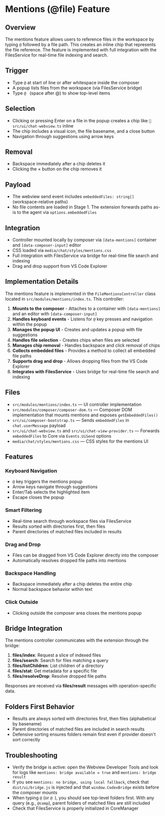 # Mentions (@file) Feature

## Overview

The mentions feature allows users to reference files in the workspace by typing `@` followed by a file path. This creates an inline chip that represents the file reference. The feature is implemented with full integration with the FilesService for real-time file indexing and search.

## Trigger

- Type `@` at start of line or after whitespace inside the composer
- A popup lists files from the workspace (via FilesService bridge)
- Type `@ ` (space after @) to show top-level items

## Selection

- Clicking or pressing Enter on a file in the popup creates a chip like `📄 src/ui/chat-webview.ts` inline
- The chip includes a visual icon, the file basename, and a close button
- Navigation through suggestions using arrow keys

## Removal

- Backspace immediately after a chip deletes it
- Clicking the × button on the chip removes it

## Payload

- The webview send event includes `embeddedFiles: string[]` (workspace-relative paths)
- No file contents are loaded in Stage 1. The extension forwards paths as-is to the agent via `options.embeddedFiles`

## Integration

- Controller mounted locally by composer via `[data-mentions]` container and `[data-composer-input]` editor
- CSS loaded via `media/chat/styles/mentions.css`
- Full integration with FilesService via bridge for real-time file search and indexing
- Drag and drop support from VS Code Explorer

## Implementation Details

The mentions feature is implemented in the `FileMentionsController` class located in `src/modules/mentions/index.ts`. This controller:

1. **Mounts to the composer** - Attaches to a container with `[data-mentions]` and an editor with `[data-composer-input]`
2. **Handles keyboard events** - Listens for `@` key presses and navigation within the popup
3. **Manages the popup UI** - Creates and updates a popup with file suggestions
4. **Handles file selection** - Creates chips when files are selected
5. **Manages chip removal** - Handles backspace and click removal of chips
6. **Collects embedded files** - Provides a method to collect all embedded file paths
7. **Supports drag and drop** - Allows dropping files from the VS Code Explorer
8. **Integrates with FilesService** - Uses bridge for real-time file search and indexing

## Files

- `src/modules/mentions/index.ts` — UI controller implementation
- `src/modules/composer/composer-dom.ts` — Composer DOM implementation that mounts mentions and exposes `getEmbeddedFiles()`
- `src/ui/composer-bootstrap.ts` — Sends `embeddedFiles` in `chat.userMessage` payload
- `src/ui/chat-webview.ts` and `src/ui/chat-view-provider.ts` — Forwards `embeddedFiles` to Core via `Events.UiSend` options
- `media/chat/styles/mentions.css` — CSS styles for the mentions UI

## Features

### Keyboard Navigation
- `@` key triggers the mentions popup
- Arrow keys navigate through suggestions
- Enter/Tab selects the highlighted item
- Escape closes the popup

### Smart Filtering
- Real-time search through workspace files via FilesService
- Results sorted with directories first, then files
- Parent directories of matched files included in results

### Drag and Drop
- Files can be dragged from VS Code Explorer directly into the composer
- Automatically resolves dropped file paths into mentions

### Backspace Handling
- Backspace immediately after a chip deletes the entire chip
- Normal backspace behavior within text

### Click Outside
- Clicking outside the composer area closes the mentions popup

## Bridge Integration

The mentions controller communicates with the extension through the bridge:

1. **files/index**: Request a slice of indexed files
2. **files/search**: Search for files matching a query
3. **files/listChildren**: List children of a directory
4. **files/stat**: Get metadata for a specific file
5. **files/resolveDrop**: Resolve dropped file paths

Responses are received via **files/result** messages with operation-specific data.

## Folders First Behavior

- Results are always sorted with directories first, then files (alphabetical by basename)
- Parent directories of matched files are included in search results
- Defensive sorting ensures folders remain first even if provider doesn't sort correctly

## Troubleshooting

- Verify the bridge is active: open the Webview Developer Tools and look for logs like `mentions: bridge available = true` and `mentions: bridge result`
- If you see `mentions: no bridge, using local fallback`, check that `dist/ui/bridge.js` is injected and that `window.CodexBridge` exists before the composer mounts
- When typing `@` (or `@ `), you should see top-level folders first. With any query (e.g., `@comp`), parent folders of matched files are still included
- Check that FilesService is properly initialized in CoreManager